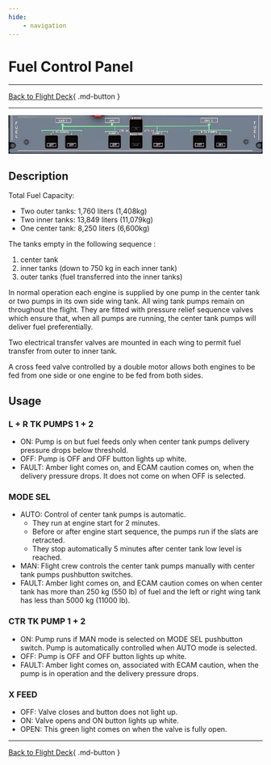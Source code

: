 ```yaml
---
hide:
    - navigation
---
```


# Fuel Control Panel

---

[Back to Flight Deck](../flight-deck.md){ .md-button }

---

![FUEL Control Panel](../../../assets/a32nx-briefing/overhead-panel/Fuel-Panel.png "FUEL Control Panel")

## Description

Total Fuel Capacity:

- Two outer tanks: 1,760 liters (1,408kg)
- Two inner tanks: 13,849 liters (11,079kg)
- One center tank: 8,250 liters (6,600kg)

The tanks empty in the following sequence :

1. center tank
2. inner tanks (down to 750 kg in each inner tank)
3. outer tanks (fuel transferred into the inner tanks)

In normal operation each engine is supplied by one pump in the center tank or two pumps in its own side wing tank. All wing tank pumps remain on throughout the flight. They are fitted with pressure relief sequence valves which ensure that, when all pumps are running, the center tank pumps will deliver fuel preferentially.

Two electrical transfer valves are mounted in each wing to permit fuel transfer from outer to inner tank.

A cross feed valve controlled by a double motor allows both engines to be fed from one side or one engine to be fed from both sides.

## Usage

###  L + R TK PUMPS 1 + 2

- ON: Pump is on but fuel feeds only when center tank pumps delivery
pressure drops below threshold.
- OFF: Pump is OFF and OFF button lights up white.
- FAULT: Amber light comes on, and ECAM caution comes on, when the delivery pressure drops. It does not come on when OFF is selected.

### MODE SEL

- AUTO: Control of center tank pumps is automatic.
    - They run at engine start for 2 minutes.
    - Before or after engine start sequence, the pumps run if the slats are retracted.
    - They stop automatically 5 minutes after center tank low level is reached.
- MAN: Flight crew controls the center tank pumps manually with center tank pumps pushbutton switches.
- FAULT: Amber light comes on, and ECAM caution comes on when center tank has more than 250 kg (550 lb) of fuel and the left or right wing tank has less than 5000 kg (11000 lb).

### CTR TK PUMP 1 + 2

- ON: Pump runs if MAN mode is selected on MODE SEL pushbutton switch. Pump is automatically controlled when AUTO mode is selected.
- OFF: Pump is OFF and OFF button lights up white.
- FAULT: Amber light comes on, associated with ECAM caution, when the pump is in operation and the delivery pressure drops.

### X FEED

- OFF: Valve closes and button does not light up.
- ON: Valve opens and ON button lights up white.
- OPEN: This green light comes on when the valve is fully open.

---

[Back to Flight Deck](../flight-deck.md){ .md-button }

